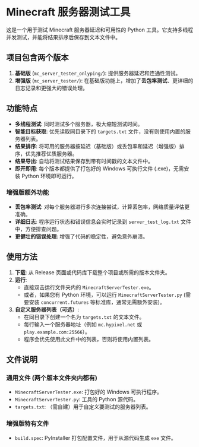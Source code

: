 # Minecraft 服务器测试工具

这是一个用于测试 Minecraft 服务器延迟和可用性的 Python 工具。它支持多线程并发测试，并能将结果排序后保存到文本文件中。

## 项目包含两个版本

1.  **基础版** (`mc_server_tester_onlyping/`): 提供服务器延迟和连通性测试。
2.  **增强版** (`mc_server_tester/`): 在基础版功能上，增加了**丢包率测试**、更详细的日志记录和更强大的错误处理。

## 功能特点

-   **多线程测试**: 同时测试多个服务器，极大缩短测试时间。
-   **智能目标获取**: 优先读取同目录下的 `targets.txt` 文件，没有则使用内置的服务器列表。
-   **结果排序**: 将可用的服务器按延迟（基础版）或丢包率和延迟（增强版）排序，优先推荐优质服务器。
-   **结果导出**: 自动将测试结果保存到带有时间戳的文本文件中。
-   **即开即用**: 每个版本都提供了打包好的 Windows 可执行文件 (.exe)，无需安装 Python 环境即可运行。

### 增强版额外功能

-   **丢包率测试**: 对每个服务器进行多次连接尝试，计算丢包率，网络质量评估更准确。
-   **详细日志**: 程序运行状态和错误信息会实时记录到 `server_test_log.txt` 文件中，方便排查问题。
-   **更健壮的错误处理**: 增强了代码的稳定性，避免意外崩溃。

## 使用方法

1.  **下载**: 从 Release 页面或代码库下载整个项目或所需的版本文件夹。
2.  **运行**:
    -   直接双击运行文件夹内的 `MinecraftServerTester.exe`。
    -   或者，如果您有 Python 环境，可以运行 `MinecraftServerTester.py` (需要安装 `concurrent.futures` 等标准库，通常无需额外安装)。
3.  **自定义服务器列表（可选）**:
    -   在同目录下创建一个名为 `targets.txt` 的文本文件。
    -   每行输入一个服务器地址（例如 `mc.hypixel.net` 或 `play.example.com:25566`）。
    -   程序会优先使用此文件中的列表，否则将使用内置列表。

## 文件说明

### 通用文件 (两个版本文件夹内都有)
-   `MinecraftServerTester.exe`: 打包好的 Windows 可执行程序。
-   `MinecraftServerTester.py`: 工具的 Python 源代码。
-   `targets.txt`: （需自建）用于自定义要测试的服务器列表。

### 增强版特有文件
-   `build.spec`: PyInstaller 打包配置文件，用于从源代码生成 `exe` 文件。
